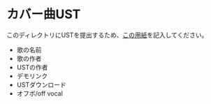 # カバー曲UST

このディレクトリにUSTを提出するため、[この用紙]()を記入してください。

- 歌の名前
- 歌の作者
- USTの作者
- デモリンク
- USTダウンロード
- オフボ/off vocal

